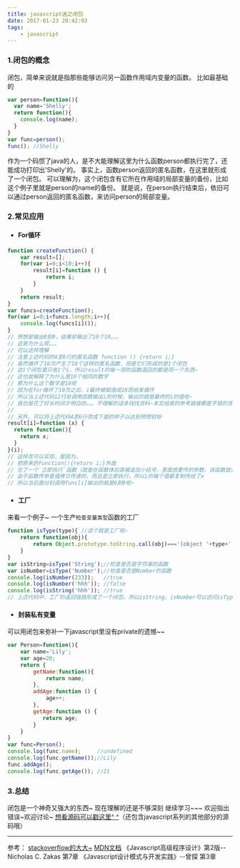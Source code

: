 ```yaml
---
title: javascript迷之闭包
date: 2017-01-23 20:42:03
tags:
    - javascript
---
```

### 1.闭包的概念
闭包，简单来说就是指那些能够访问另一函数作用域内变量的函数。
比如最基础的
```javascript
var person=function(){
  var name='Shelly';
  return function(){
    console.log(name);
  }
}
var func=person();
func(); //Shelly
```
<!-- more -->
作为一个码惯了java的人，是不大能理解这里为什么函数person都执行完了，还能成功打印出'Shelly'的。
事实上，函数person返回的匿名函数，在这里就形成了一个闭包。
可以理解为，这个闭包含有它所在作用域的局部变量的备份，比如这个例子里就是person的name的备份。
就是说，在person执行结束后，依旧可以通过person返回的匿名函数，来访问person的局部变量。
### 2.常见应用
- #### For循环
```javascript
function createFunction() {
    var result=[];
    for(var i=0;i<10;i++){
        result[i]=function () {
            return i;
        }
    }
    return result;
}
var funcs=createFunction();
for(var i=0;i<funcs.length;i++){
    console.log(funcs[i]());
}
// 预想是输出0到9，结果却输出了10个10。。。
// 这是为什么呢。。。
// 可以这样理解
// 注意上述代码的4至6行的匿名函数 function () {return i;}
// 虽然循环了10次产生了10个这样的匿名函数，但是它们形成的是1个闭包
// 这1个闭包里只有1个i，所以result的每一项的函数返回的都是同一个东西~
// 这也就解释了为什么是10个相同的数字
// 那为什么这个数字是10呢
// 因为在for循环了10次之后，i最终被赋值成10而结束循环
// 所以当上述代码12行处调用函数输出i的时候，输出的就是最终的i的值啦~
// 我也是花了好长时间才明白的。。。不理解的话多找找资料~本文结尾的参考链接都是不错的资料~说不定哪句话就点醒你了呢^ ^
//
// 另外，可以将上述代码4至6行改成下面的样子以达到预想目标
result[i]=function (x) {
  return function(){
    return x;
  }
}(i);
// 这样改可以实现，是因为，
// 把原来的function(){return i;}外面
// 包了一个`立即执行`函数（就是在函数体后直接追加小括号，里面放要传的参数，该函数就会被立即执行）
// 由于函数传参是值拷贝传递的，而且是立即执行，所以i的每个值都复制传给了x
// 所以当后面分别调用func[i]输出的就是0到9啦~
```
- #### 工厂
来看一个例子~
一个生产`检查变量类型`函数的工厂
```javascript
function isType(type){ //这个就是工厂啦~
    return function(obj){
        return Object.prototype.toString.call(obj)==='[object '+type+']';
    }
}
var isString=isType('String');//检查是否是字符串的函数
var isNumber=isType('Number');//检查是否是Number的函数
console.log(isNumber(233));   //true
console.log(isNumber('hhh')); //false
console.log(isString('hhh')); //true
// 上述代码中，工厂的返回值就形成了一个闭包，所以isString、isNumber可以访问isType的局部变量type
```
- #### 封装私有变量
可以用闭包来弥补一下javascript里没有private的遗憾~~
```javascript
var Person=function(){
    var name='Lily';
    var age=20;
    return {
        getName:function(){
            return name;
        },
        addAge:function () {
            age++;
        },
        getAge:function () {
           return age;
        }
    }
}
var func=Person();
console.log(func.name);     //undefined
console.log(func.getName());//Lily
func.addAge();
console.log(func.getAge()); //21
```
### 3.总结
闭包是一个神奇又强大的东西~
现在理解的还是不够深刻
继续学习~~~
欢迎指出错误~欢迎讨论~
[想看源码可以戳这里^ ^](https://github.com/disinuo/Demo_for_learningJS)（还包含javascript系列的其他部分的源码哦）
**********
参考：
 [stackoverflow的大大~](http://stackoverflow.com/questions/111102/how-do-javascript-closures-work)
 [MDN文档](https://developer.mozilla.org/cn/docs/Web/JavaScript/Closures)
《Javascript高级程序设计》第2版--Nicholas C. Zakas 第7章
《Javascript设计模式与开发实践》--曾探  第3章
